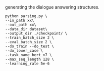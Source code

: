 generating the dialogue answering structures.

```
python parsing.py \
--in_path xx\
--out_path xx\
--data_dir dataset\
--output_dir ./checkpoint/ \
--train_batch_size 2 \
--eval_batch_size 2 \
--do_train --do_test \
--do_lower_case \
--task_name bert_v7 \
--max_seq_length 128 \
--learning_rate 5e-6
```


